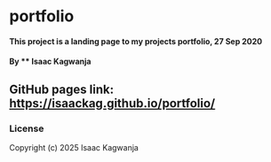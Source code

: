 # portfolio
#### This project is a landing page to my projects portfolio, 27 Sep 2020
#### By ** Isaac Kagwanja
## GitHub pages link: https://isaackag.github.io/portfolio/
### License
Copyright (c) 2025 Isaac Kagwanja
